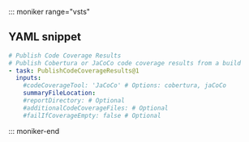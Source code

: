 ::: moniker range="vsts"

## YAML snippet

```YAML
# Publish Code Coverage Results
# Publish Cobertura or JaCoCo code coverage results from a build
- task: PublishCodeCoverageResults@1
  inputs:
    #codeCoverageTool: 'JaCoCo' # Options: cobertura, jaCoCo
    summaryFileLocation: 
    #reportDirectory: # Optional
    #additionalCodeCoverageFiles: # Optional
    #failIfCoverageEmpty: false # Optional
```

::: moniker-end
